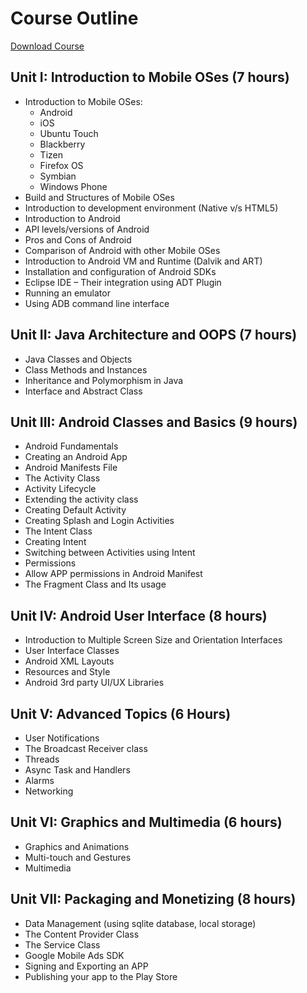 # Course Outline

<!-- add a notes to download resource in zip format which is /madt.zip -->
[Download Course](/madt.zip)

## Unit I: Introduction to Mobile OSes (7 hours)
- Introduction to Mobile OSes:
  - Android
  - iOS
  - Ubuntu Touch
  - Blackberry
  - Tizen
  - Firefox OS
  - Symbian
  - Windows Phone
- Build and Structures of Mobile OSes
- Introduction to development environment (Native v/s HTML5)
- Introduction to Android
- API levels/versions of Android
- Pros and Cons of Android
- Comparison of Android with other Mobile OSes
- Introduction to Android VM and Runtime (Dalvik and ART)
- Installation and configuration of Android SDKs
- Eclipse IDE – Their integration using ADT Plugin
- Running an emulator
- Using ADB command line interface

## Unit II: Java Architecture and OOPS (7 hours)
- Java Classes and Objects
- Class Methods and Instances
- Inheritance and Polymorphism in Java
- Interface and Abstract Class

## Unit III: Android Classes and Basics (9 hours)
- Android Fundamentals
- Creating an Android App
- Android Manifests File
- The Activity Class
- Activity Lifecycle
- Extending the activity class
- Creating Default Activity
- Creating Splash and Login Activities
- The Intent Class
- Creating Intent
- Switching between Activities using Intent
- Permissions
- Allow APP permissions in Android Manifest
- The Fragment Class and Its usage

## Unit IV: Android User Interface (8 hours)
- Introduction to Multiple Screen Size and Orientation Interfaces
- User Interface Classes
- Android XML Layouts
- Resources and Style
- Android 3rd party UI/UX Libraries

## Unit V: Advanced Topics (6 Hours)
- User Notifications
- The Broadcast Receiver class
- Threads
- Async Task and Handlers
- Alarms
- Networking

## Unit VI: Graphics and Multimedia (6 hours)
- Graphics and Animations
- Multi-touch and Gestures
- Multimedia

## Unit VII: Packaging and Monetizing (8 hours)
- Data Management (using sqlite database, local storage)
- The Content Provider Class
- The Service Class
- Google Mobile Ads SDK
- Signing and Exporting an APP
- Publishing your app to the Play Store





